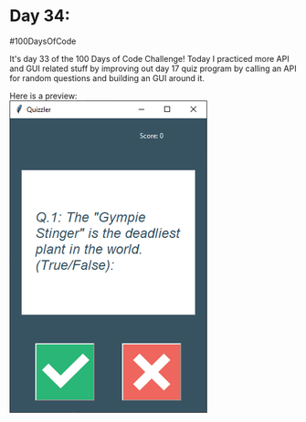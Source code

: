 # Day 34:
#100DaysOfCode

It's day 33 of the 100 Days  of Code Challenge! Today I practiced more API and GUI related stuff by improving out day 17 quiz program by calling an API for random questions and building an GUI around it.

Here is a preview:
</br>
![Preview](quiz-preview.PNG)